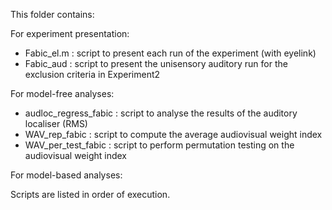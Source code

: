 This folder contains:

For experiment presentation:
* Fabic_el.m : script to present each run of the experiment (with eyelink)
* Fabic_aud : script to present the unisensory auditory run for the exclusion criteria in Experiment2

For model-free analyses:
* audloc_regress_fabic : script to analyse the results of the auditory localiser (RMS)
* WAV_rep_fabic : script to compute the average audiovisual weight index
* WAV_per_test_fabic : script to perform permutation testing on the audiovisual weight index

For model-based analyses:


Scripts are listed in order of execution.
